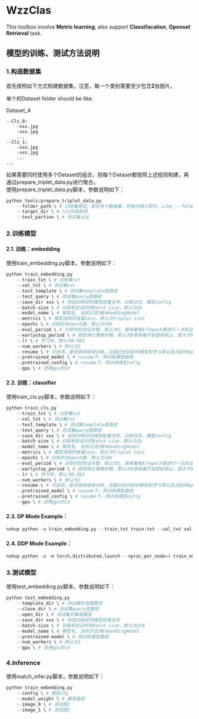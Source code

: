 # WzzClas
This toolbox involve **Metric learning**, also support **Classifacation**, **Openset Retrieval** task.

## 模型的训练、测试方法说明
### 1.构造数据集
首先按照如下方式构建数据集。注意，每一个类别需要至少包含**2**张图片。

单个的Dataset folder should be like:

Dataset_A

    --Cls_0:
        -xxx.jpg
        -xxx.jpg
        ...
    --Cls_1:
        -xxx.jpg
        -xxx.jpg
        ...
    ...
如果需要同时使用多个Dataset的组合，则每个Dataset都按照上述规则构建，再通过prepare_triplet_data.py进行聚合。  
使用prepare_triplet_data.py脚本，参数说明如下：
```python
python tools/prepare_triplet_data.py
    --folder_path \ # 训练集路径，若有多个数据集，则依次输入即可，Like：--folder_path Dataset_A Dataset_B Dataset_C
    --target_dir \ # txt存放路径
    --test_partion \ # 测试集占比
```

### 2.训练模型  
#### 2.1. 训练：embedding  
使用train_embedding.py脚本，参数说明如下：
```python
python train_embedding.py 
    --train_txt \ # 训练集txt
    --val_txt \ # 测试集txt
    --test_template \ # 测试集template图路径
    --test_query \ # 测试集query图路径
    --save_dir xxx \ # 存放训练好的模型权重文件、训练日志、模型config
    --batch-size \ # 训练和验证时的batch size，默认为16
    --model_name \ # 模型名, 目前只支持EmbeddingModel
    --metrics \ # 模型选用的度量loss，默认为Triplet Loss
    --epochs \ # 训练的总epoch数，默认为100
    --eval_period \ # 训练时的验证步数，默认为5，意味着每5个epoch都进行一次验证
    --earlystop_period \ # 提前停止策略步数，默认为0意味着不会提前终止，若大于0，则意味着如果n次验证得到的模型的准确率没有提升的话训练过程会提前终止
    --lr \ # 学习率，默认为0.002
    --num_workers \ # 默认为2
    --resume \ # 可选项，是否继续继续训练，加载已经训好的模型和学习率以及当前的epoch等参数。（模型意外终止可用它重新启动训练）
    --pretrained_model \ # resume下，预训练模型路径
    --pretrained_config \ # resume下，预训练模型cofig
    --gpu \ # 选用gpu的id
```
#### 2.2. 训练：classifier  
使用train_cls.py脚本，参数说明如下：
```python
python train_cls.py 
    --train_txt \ # 训练集txt
    --val_txt \ # 测试集txt
    --test_template \ # 测试集template图路径
    --test_query \ # 测试集query图路径
    --save_dir xxx \ # 存放训练好的模型权重文件、训练日志、模型config
    --batch-size \ # 训练和验证时的batch size，默认为16
    --model_name \ # 模型名, 目前只支持EmbeddingModel
    --metrics \ # 模型选用的度量loss，默认为Triplet Loss
    --epochs \ # 训练的总epoch数，默认为100
    --eval_period \ # 训练时的验证步数，默认为5，意味着每5个epoch都进行一次验证
    --earlystop_period \ # 提前停止策略步数，默认为0意味着不会提前终止，若大于0，则意味着如果n次验证得到的模型的准确率没有提升的话训练过程会提前终止
    --lr \ # 学习率，默认为0.002
    --num_workers \ # 默认为2
    --resume \ # 可选项，是否继续继续训练，加载已经训好的模型和学习率以及当前的epoch等参数。（模型意外终止可用它重新启动训练）
    --pretrained_model \ # resume下，预训练模型路径
    --pretrained_config \ # resume下，预训练模型cofig
    --gpu \ # 选用gpu的id
```
#### 2.3. DP Mode Example：  
```python
nohup python -u train_embedding.py --train_txt train.txt --val_txt val.txt --resume True --pretrained_model xx --pretrained_config xx --gpu '0,1' > train_log/training.log 2>&1 &
```  

#### 2.4. DDP Mode Example：  
```python
nohup python -u -m torch.distributed.launch --nproc_per_node=4 train_embedding_ddp.py --ddp True > train_log/training.log 2>&1 &
```  

### 3.测试模型
使用test_embedding.py脚本，参数说明如下：
```python
python test_embedding.py 
    --template_dir \ # 测试集标准图路径
    --close_dir \ # 测试集query图路径
    --open_dir \ # 测试集开集图路径
    --save_dir xxx \ # 存放训练好的模型权重文件
    --batch-size \ # 训练和验证时的batch size，默认为224
    --model_name \ # 模型名, 目前只支持EmbeddingModel
    --pretrained-model \ # 预训练模型路径
    --num_workers \ # 默认为2
    --gpu \ # 选用gpu的id
```

### 4.Inference
使用match_infer.py脚本，参数说明如下：
```python
python train_embedding.py 
    --config \ # 模型cfg
    --model_weight \ # 模型路径
    --image_0 \ # 测试图1
    --image_1 \ # 测试图2
```